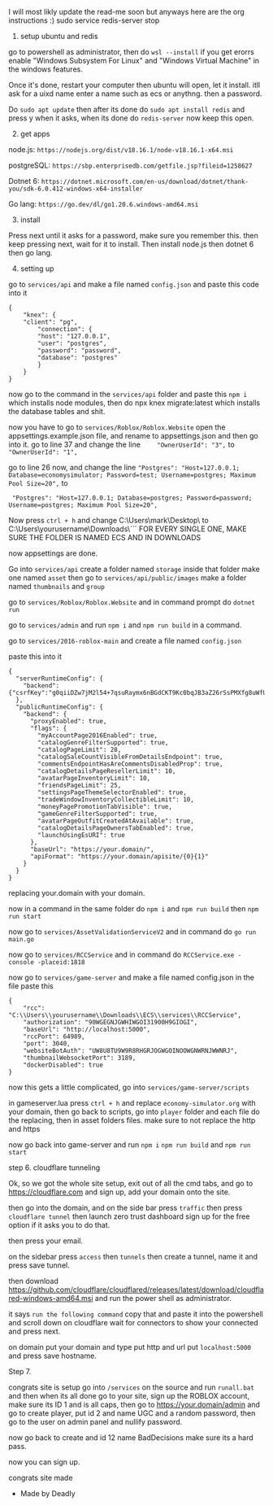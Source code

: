 I will most likly update the read-me soon but anyways here are the org instructions :)
sudo service redis-server stop
1. setup ubuntu and redis

go to powershell as administrator, then do ```wsl --install``` if you get erorrs enable "Windows Subsystem For Linux" and "Windows Virtual Machine" in the windows features.

Once it's done, restart your computer then ubuntu will open, let it install. itll ask for a uixd name enter a name such as ecs or anythng. then a password. 

Do ```sudo apt update``` then after its done do ```sudo apt install redis``` and press y when it asks, when its done do ```redis-server``` now keep this open.

2. get apps

node.js: ```https://nodejs.org/dist/v18.16.1/node-v18.16.1-x64.msi```

postgreSQL: ```https://sbp.enterprisedb.com/getfile.jsp?fileid=1258627```

Dotnet 6: ```https://dotnet.microsoft.com/en-us/download/dotnet/thank-you/sdk-6.0.412-windows-x64-installer```

Go lang: ```https://go.dev/dl/go1.20.6.windows-amd64.msi```

3. install

Press next until it asks for a password, make sure you remember this. then keep pressing next, wait for it to install. Then install node.js then dotnet 6 then go lang.

4. setting up 

go to ```services/api``` and make a file named ```config.json``` and paste this code into it
```
{
    "knex": {
	"client": "pg",
        "connection": {
        "host": "127.0.0.1",
        "user": "postgres",
        "password": "password",
        "database": "postgres"
        }
    }
}
```

now go to the command in the ```services/api``` folder and paste this ```npm i``` which installs node modules, then do npx knex migrate:latest which installs the database tables and shit.

now you have to go to ```services/Roblox/Roblox.Website``` open the appsettings.example.json file, and rename to appsettings.json and then go into it. go to line 37 and change the line ```    "OwnerUserId": "3",``` to ```    "OwnerUserId": "1",```

go to line 26 now, and change the line ```"Postgres": "Host=127.0.0.1; Database=economysimulator; Password=test; Username=postgres; Maximum Pool Size=20",``` to 

``` "Postgres": "Host=127.0.0.1; Database=postgres; Password=password; Username=postgres; Maximum Pool Size=20",```

Now press ```ctrl + h``` and change C:\\Users\\mark\\Desktop\\ to C:\\Users\\yourusername\\Downloads\\``` FOR EVERY SINGLE ONE, MAKE SURE THE FOLDER IS NAMED ECS AND IN DOWNLOADS

now appsettings are done.

Go into ```services/api``` create a folder named ```storage``` inside that folder make one named ```asset``` then go to ```services/api/public/images``` make a folder named ```thumbnails``` and ```group```

go to ```services/Roblox/Roblox.Website``` and in command prompt do ```dotnet run```

go to ```services/admin``` and run ```npm i``` and ```npm run build``` in a command.

go to ```services/2016-roblox-main``` and create a file named ```config.json```

paste this into it

```
{
  "serverRuntimeConfig": {
    "backend": {"csrfKey":"g0qiiDZw7jM2l54+7qsuRaymx6nBGdCKT9Kc0bqJB3aZ26rSsPMXfg8uWfUBtTqWenDVy+AQS1jkdrgvUwVSsw=="}
  },
  "publicRuntimeConfig": {
    "backend": {
      "proxyEnabled": true,
      "flags": {
        "myAccountPage2016Enabled": true,
        "catalogGenreFilterSupported": true,
        "catalogPageLimit": 28,
        "catalogSaleCountVisibleFromDetailsEndpoint": true,
        "commentsEndpointHasAreCommentsDisabledProp": true,
        "catalogDetailsPageResellerLimit": 10,
        "avatarPageInventoryLimit": 10,
        "friendsPageLimit": 25,
        "settingsPageThemeSelectorEnabled": true,
        "tradeWindowInventoryCollectibleLimit": 10,
        "moneyPagePromotionTabVisible": true,
        "gameGenreFilterSupported": true,
        "avatarPageOutfitCreatedAtAvailable": true,
        "catalogDetailsPageOwnersTabEnabled": true,
        "launchUsingEsURI": true
      },
      "baseUrl": "https://your.domain/",
      "apiFormat": "https://your.domain/apisite/{0}{1}"
    }
  }
}
```

replacing your.domain with your domain.

now in a command in the same folder do ```npm i``` and ```npm run build``` then ```npm run start```

now go to ```services/AssetValidationServiceV2``` and in command do ```go run main.go``` 

now go to ```services/RCCService``` and in command do ```RCCService.exe -console -placeid:1818```

now go to ```services/game-server``` and make a file named config.json in the file paste this
```
{
    "rcc": "C:\\Users\\yourusername\\Downloads\\ECS\\services\\RCCService",
    "authorization": "90WGEGNJGWHIWGOI31900H9GIOGI",
    "baseUrl": "http://localhost:5000",
    "rccPort": 64989,
    "port": 3040,
    "websiteBotAuth": "UW8U8TU9W9R8RHGRJOGWGOINOOWGNWRNJWWNRJ",
    "thumbnailWebsocketPort": 3189,
    "dockerDisabled": true
}
```

now this gets a little complicated, go into ```services/game-server/scripts```


in gameserver.lua press ```ctrl + h``` and replace ```economy-simulator.org``` with your domain, then go back to scripts, go into ```player``` folder and each file do the replacing, then in asset folders files. make sure to not replace the http and https

now go back into game-server and run ```npm i``` ```npm run build``` and ```npm run start```

step 6. cloudflare tunneling

Ok, so we got the whole site setup, exit out of all the cmd tabs, and go to https://cloudflare.com and sign up, add your domain onto the site. 

then go into the domain, and on the side bar press ```traffic``` then press ```cloudflare tunnel``` then launch zero trust dashboard sign up for the free option if it asks you to do that.

then press your email.

on the sidebar press ```access``` then ```tunnels``` then create a tunnel, name it and press save tunnel.

then download https://github.com/cloudflare/cloudflared/releases/latest/download/cloudflared-windows-amd64.msi and run the power shell as administrator.

it says ```run the following command``` copy that and paste it into the powershell and scroll down on cloudflare wait for connectors to show your connected and press next.

on domain put your domain and type put http and url put ```localhost:5000``` and press save hostname.

Step 7. 

congrats site is setup go into ```/services``` on the source and run ```runall.bat``` and then when its all done go to your site, sign up the ROBLOX account, make sure its ID 1 and is all caps, then go to https://your.domain/admin and go to create player, put id 2 and name UGC and a random password, then go to the user on admin panel and nullify password.

now go back to create and id 12 name BadDecisions make sure its a hard pass.

now you can sign up.

congrats site made

- Made by Deadly
